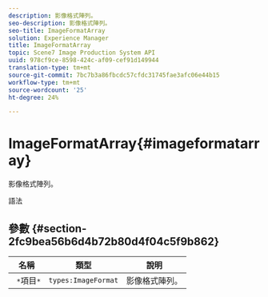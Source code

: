 ```yaml
---
description: 影像格式陣列。
seo-description: 影像格式陣列。
seo-title: ImageFormatArray
solution: Experience Manager
title: ImageFormatArray
topic: Scene7 Image Production System API
uuid: 978cf9ce-8598-424c-af09-cef91d149944
translation-type: tm+mt
source-git-commit: 7bc7b3a86fbcdc57cfdc31745fae3afc06e44b15
workflow-type: tm+mt
source-wordcount: '25'
ht-degree: 24%

---
```



# ImageFormatArray{#imageformatarray}

影像格式陣列。

語法

## 參數 {#section-2fc9bea56b6d4b72b80d4f04c5f9b862}

| 名稱 | 類型 | 說明 |
|---|---|---|
| ` *`項目`*` | `types:ImageFormat` | 影像格式陣列。 |

